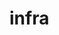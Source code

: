 
# infra

<!--```shell
$ git clone https://github.com/KPUHeyDoctor/docker.git
$ git submodule update --recursive --remote --init
$ cd frontend
$ yarn
$ yarn build
$ cd ..
$ docker-compose -f docker-compose.yml up -d
``` 
 ### 가상서버에서 docker.dev 돌려보기
```shell
$ git clone https://github.com/KPUHeyDoctor/docker.git
$ cd docker
$ git submodule update --recursive --remote --init
$ "curl -o- https://raw.githubusercontent.com/nvm-sh/nvm/v0.38.0/install.sh | bash. ~/.nvm/nvm.sh" (""빼기)
$ nvm install node
$ npm install --global yarn
$ cd frontend
$ yarn
$ yarn build
$ cd ..
$ docker-compose -f docker-compose.yml up -d
``` --> 
